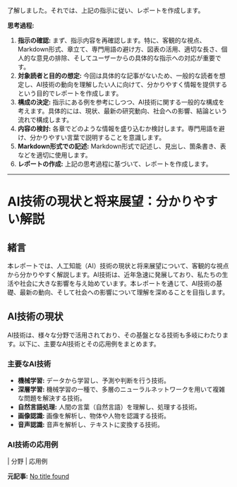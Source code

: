 了解しました。それでは、上記の指示に従い、レポートを作成します。

**思考過程:**

1. **指示の確認:** まず、指示内容を再確認します。特に、客観的な視点、Markdown形式、章立て、専門用語の避け方、図表の活用、適切な長さ、個人的な意見の排除、そしてユーザーからの具体的な指示への対応が重要です。
2. **対象読者と目的の想定:** 今回は具体的な記事がないため、一般的な読者を想定し、AI技術の動向を理解したい人に向けて、分かりやすく情報を提供するという目的でレポートを作成します。
3. **構成の決定:** 指示にある例を参考にしつつ、AI技術に関する一般的な構成を考えます。具体的には、現状、最新の研究動向、社会への影響、結論という流れで構成します。
4. **内容の検討:** 各章でどのような情報を盛り込むか検討します。専門用語を避け、分かりやすい言葉で説明することを意識します。
5. **Markdown形式での記述:** Markdown形式で記述し、見出し、箇条書き、表などを適切に使用します。
6. **レポートの作成:** 上記の思考過程に基づいて、レポートを作成します。

---

# AI技術の現状と将来展望：分かりやすい解説

## 緒言

本レポートでは、人工知能（AI）技術の現状と将来展望について、客観的な視点から分かりやすく解説します。AI技術は、近年急速に発展しており、私たちの生活や社会に大きな影響を与え始めています。本レポートを通じて、AI技術の基礎、最新の動向、そして社会への影響について理解を深めることを目指します。

## AI技術の現状

AI技術は、様々な分野で活用されており、その基盤となる技術も多岐にわたります。以下に、主要なAI技術とその応用例をまとめます。

### 主要なAI技術

* **機械学習:** データから学習し、予測や判断を行う技術。
* **深層学習:** 機械学習の一種で、多層のニューラルネットワークを用いて複雑な問題を解決する技術。
* **自然言語処理:** 人間の言葉（自然言語）を理解し、処理する技術。
* **画像認識:** 画像を解析し、物体や人物を認識する技術。
* **音声認識:** 音声を解析し、テキストに変換する技術。

### AI技術の応用例

| 分野 | 応用例 

**元記事:** [No title found](https://www.ghatreh.com/news/nn14040115529340278784/گوگل-زودی-اپلیکیشن-موبایل-NotebookLM-عرضه-کند)